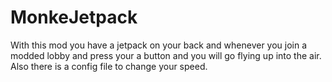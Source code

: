# MonkeJetpack

With this mod you have a jetpack on your back and whenever you join a modded lobby and press your a button and you will go flying up into the air.
Also there is a config file to change your speed.
